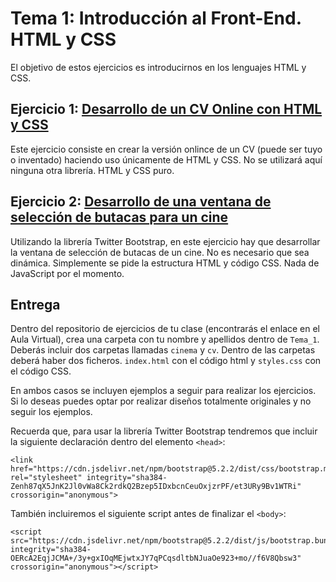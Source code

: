 Tema 1: Introducción al Front-End. HTML y CSS
=============================================

El objetivo de estos ejercicios es introducirnos en los lenguajes HTML y CSS.

## Ejercicio 1: [**Desarrollo de un CV Online con HTML y CSS**](https://github.com/UnirCs/DWFS-GLOBAL/tree/master/Tema_1/Ejercicios/CV)

Este ejercicio consiste en crear la versión onlince de un CV (puede ser tuyo o inventado) haciendo uso únicamente de HTML y CSS. No se utilizará aquí ninguna otra librería. HTML y CSS puro.

## Ejercicio 2: [**Desarrollo de una ventana de selección de butacas para un cine**](https://github.com/UnirCs/DWFS-GLOBAL/tree/master/Tema_1/Ejercicios/Cinema)

Utilizando la librería Twitter Bootstrap, en este ejercicio hay que desarrollar la ventana de selección de butacas de un cine. No es necesario que sea dinámica. Simplemente se pide la estructura HTML y código CSS. Nada de JavaScript por el momento.


## Entrega

Dentro del repositorio de ejercicios de tu clase (encontrarás el enlace en el Aula Virtual), crea una carpeta con tu nombre y apellidos dentro de ``Tema_1``. Deberás incluir dos carpetas llamadas ``cinema`` y ``cv``. Dentro de las carpetas deberá haber dos ficheros. ``index.html`` con el código html y ``styles.css`` con el código CSS.

En ambos casos se incluyen ejemplos a seguir para realizar los ejercicios. Si lo deseas puedes optar por realizar diseños totalmente originales y no seguir los ejemplos.

Recuerda que, para usar la librería Twitter Bootstrap tendremos que incluir la siguiente declaración dentro del elemento ``<head>``:
```
<link href="https://cdn.jsdelivr.net/npm/bootstrap@5.2.2/dist/css/bootstrap.min.css" rel="stylesheet" integrity="sha384-Zenh87qX5JnK2Jl0vWa8Ck2rdkQ2Bzep5IDxbcnCeuOxjzrPF/et3URy9Bv1WTRi" crossorigin="anonymous">
```
También incluiremos el siguiente script antes de finalizar el ``<body>``:
```
<script src="https://cdn.jsdelivr.net/npm/bootstrap@5.2.2/dist/js/bootstrap.bundle.min.js" integrity="sha384-OERcA2EqjJCMA+/3y+gxIOqMEjwtxJY7qPCqsdltbNJuaOe923+mo//f6V8Qbsw3" crossorigin="anonymous"></script>
```
